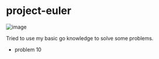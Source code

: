 # project-euler

![image](https://projecteuler.net/images/euler_portrait.png)

Tried to use my basic go knowledge to solve some problems.
- problem 10
